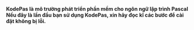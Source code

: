 **KodePas là mô trường phát triển phần mềm cho ngôn ngữ lập trình Pascal**
**Nếu đây là lần đầu bạn sử dụng KodePas, xin hãy đọc kĩ các bước để cài đặt không bị lỗi.**
